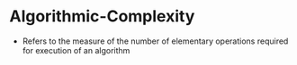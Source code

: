 # Algorithmic-Complexity
- Refers to the measure of the number of elementary operations required for execution of an algorithm

